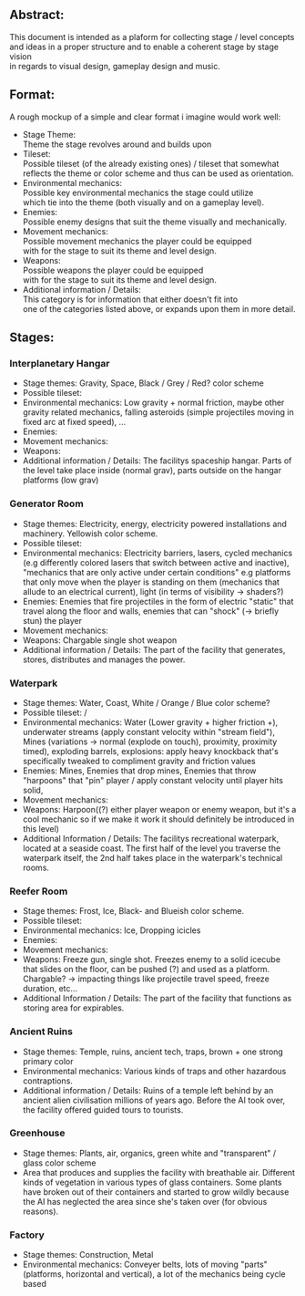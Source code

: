 ## Abstract:
This document is intended as a plaform for collecting stage / level concepts  
and ideas in a proper structure and to enable a coherent stage by stage vision  
in regards to visual design, gameplay design and music.

## Format:
A rough mockup of a simple and clear format i imagine would work well:

- Stage Theme:  
  Theme the stage revolves around and builds upon
- Tileset:  
  Possible tileset (of the already existing ones) / tileset that somewhat  
  reflects the theme or color scheme and thus can be used as orientation.
- Environmental mechanics:  
  Possible key environmental mechanics the stage could utilize  
  which tie into the theme (both visually and on a gameplay level).
- Enemies:  
  Possible enemy designs that suit the theme visually and mechanically. 
- Movement mechanics:  
  Possible movement mechanics the player could be equipped  
  with for the stage to suit its theme and level design.
- Weapons:  
  Possible weapons the player could be equipped  
  with for the stage to suit its theme and level design.
- Additional information / Details:  
  This category is for information that either doesn't fit into  
  one of the categories listed above, or expands upon them in more detail. 

## Stages:

### Interplanetary Hangar

- Stage themes:
  Gravity, Space, Black / Grey / Red? color scheme
- Possible tileset:
- Environmental mechanics:
  Low gravity + normal friction, maybe other gravity related mechanics, falling asteroids (simple projectiles moving in fixed arc at fixed speed), ...
- Enemies:
- Movement mechanics:
- Weapons:
- Additional information / Details:
  The facilitys spaceship hangar. Parts of the level take place inside (normal grav), parts outside on the hangar platforms (low grav)

### Generator Room 

- Stage themes:
  Electricity, energy, electricity powered installations and machinery. Yellowish color scheme.
- Possible tileset: 
- Environmental mechanics: 
  Electricity barriers, lasers, cycled mechanics (e.g differently colored lasers that switch between active and inactive), "mechanics that are only active under certain conditions" e.g platforms that only move when the player is standing on them (mechanics that allude to an electrical current), light (in terms of visibility -> shaders?)
- Enemies: 
  Enemies that fire projectiles in the form of electric "static" that travel along the floor and walls, enemies that can "shock" (-> briefly stun) the player
- Movement mechanics:
- Weapons:
  Chargable single shot weapon
- Additional information / Details:
  The part of the facility that generates, stores, distributes and manages the power. 

### Waterpark

- Stage themes:
  Water, Coast, White / Orange / Blue color scheme?
- Possible tileset:
  /
- Environmental mechanics:
  Water (Lower gravity + higher friction +), underwater streams (apply constant velocity within "stream field"), Mines (variations -> normal (explode on touch), proximity, proximity timed), exploding barrels, explosions: apply heavy knockback that's specifically tweaked to compliment gravity and friction values
- Enemies:
  Mines, Enemies that drop mines, Enemies that throw "harpoons" that "pin" player / apply constant velocity until player hits solid, 
- Movement mechanics:
- Weapons:
  Harpoon((?) either player weapon or enemy weapon, but it's a cool mechanic so if we make it work it should definitely be introduced in this level)
- Additional Information / Details:
  The facilitys recreational waterpark, located at a seaside coast. The first half of the level you traverse the waterpark itself, the 2nd half takes place in the waterpark's technical rooms.

### Reefer Room 

- Stage themes:
  Frost, Ice, Black- and Blueish color scheme.
- Possible tileset:
- Environmental mechanics:
  Ice, Dropping icicles 
- Enemies:
- Movement mechanics:
- Weapons:
  Freeze gun, single shot. Freezes enemy to a solid icecube that slides on the floor, can be pushed (?) and used as a platform. Chargable? -> impacting things like projectile travel speed, freeze duration, etc...
- Additional Information / Details:
  The part of the facility that functions as storing area for expirables.

### Ancient Ruins

- Stage themes:
  Temple, ruins, ancient tech, traps, brown + one strong primary color
- Environmental mechanics:
  Various kinds of traps and other hazardous contraptions.
- Additional information / Details:
  Ruins of a temple left behind by an ancient alien civilisation millions of years ago. Before the AI took over, the facility offered guided tours to tourists.

### Greenhouse 

- Stage themes:
  Plants, air, organics, green white and "transparent" / glass color scheme
- Area that produces and supplies the facility with breathable air. Different kinds of vegetation in various types of glass containers. Some plants have broken out of their containers and started to grow wildly because the AI has neglected the area since she's taken over (for obvious reasons).


### Factory

- Stage themes: 
  Construction, Metal
- Environmental mechanics: Conveyer belts, lots of moving "parts" (platforms, horizontal and vertical), a lot of the mechanics being cycle based